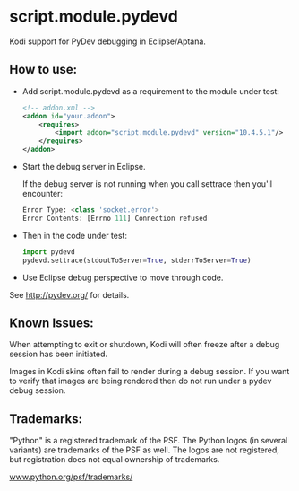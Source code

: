 script.module.pydevd
==================

Kodi support for PyDev debugging in Eclipse/Aptana.

How to use:
-----------

 * Add script.module.pydevd as a requirement to the module under test:

    ```xml
    <!-- addon.xml -->
    <addon id="your.addon">
        <requires>
            <import addon="script.module.pydevd" version="10.4.5.1"/>
        </requires>
    </addon>
    ```
 * Start the debug server in Eclipse.

    If the debug server is not running when you call settrace then you'll encounter:

    ```python
    Error Type: <class 'socket.error'>
    Error Contents: [Errno 111] Connection refused
    ```

 * Then in the code under test:

    ```python
    import pydevd
    pydevd.settrace(stdoutToServer=True, stderrToServer=True)
    ```
 * Use Eclipse debug perspective to move through code.

See http://pydev.org/ for details.

Known Issues:
-------------

When attempting to exit or shutdown, Kodi will often freeze after a debug session
has been initiated.

Images in Kodi skins often fail to render during a debug session. If you want to
verify that images are being rendered then do not run under a pydev debug session.

Trademarks:
----------

"Python" is a registered trademark of the PSF. The Python logos (in several variants) are trademarks of the PSF as well. The logos are not registered, but registration does not equal ownership of trademarks.

www.python.org/psf/trademarks/

